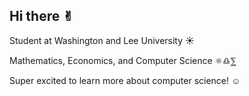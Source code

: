 ## Hi there ✌︎

Student at Washington and Lee University ☀︎

Mathematics, Economics, and Computer Science ⚛︎♎︎⅀

Super excited to learn more about computer science! ☺︎



<!--
**siyarora17/siyarora17** is a ✨ _special_ ✨ repository because its `README.md` (this file) appears on your GitHub profile.

Here are some ideas to get you started:

- 🔭 I’m currently working on ...
- 🌱 I’m currently learning software development
- 👯 I’m looking to collaborate on ...
- 🤔 I’m looking for help with ...
- 💬 Ask me about ...
- 📫 How to reach me: ...
- 😄 Pronouns: ...
- ⚡ Fun fact: ...
-->
